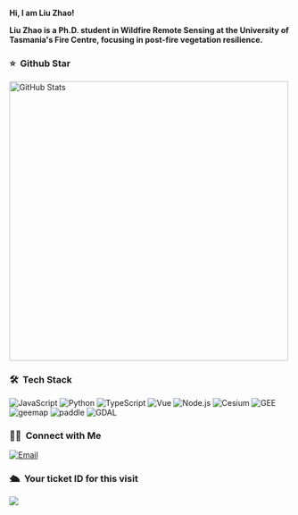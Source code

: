 

     
<strong>Hi, I am Liu Zhao! </strong>

<strong>Liu Zhao is a Ph.D. student in Wildfire Remote Sensing at the University of Tasmania's Fire Centre, focusing in post-fire vegetation resilience. </strong>
### ⭐️ &nbsp;Github Star

<img width="500px"  alt="GitHub Stats" src="https://github-readme-stats.vercel.app/api?username=sadassimov&count_private=true&show_icons=true"/>

### 🛠 &nbsp;Tech Stack
![JavaScript](https://img.shields.io/badge/-JavaScript-333333?style=flat&logo=javascript)
![Python](https://img.shields.io/badge/-Python-333333?style=flat&logo=python)
![TypeScript](https://img.shields.io/badge/-TypeScript-333333?style=flat&logo=typescript)
![Vue](https://img.shields.io/badge/-Vue-333333?style=flat&logo=vue.js)
![Node.js](https://img.shields.io/badge/-Node-333333?style=flat&logo=node.js)
![Cesium](https://img.shields.io/badge/-Cesium-333333?style=flat&logo=cesium)
![GEE](https://img.shields.io/badge/-GEE-333333?style=flat&logo=GEE)
![geemap](https://img.shields.io/badge/-geemap-333333?style=flat&logo=geemap)
![paddle](https://img.shields.io/badge/-paddle-333333?style=flat&logo=paddle)
![GDAL](https://img.shields.io/badge/-GDAL-333333?style=flat&logo=GDAL)


### 🤝🏻 &nbsp;Connect with Me
<a href="mailto:liu.zhao@utas.edu.au"><img alt="Email" src="https://img.shields.io/badge/Email-liu.zhao@utas.edu.au-blue?style=flat-square&logo=gmail"></a>


### 🛳 &nbsp;Your ticket ID for this visit
<img src="https://profile-counter.glitch.me/sadassimov/count.svg" />
<!--
**sadassimov/sadassimov** is a ✨ _special_ ✨ repository because its `README.md` (this file) appears on your GitHub profile.

Here are some ideas to get you started:

- 🔭 I’m currently working on ...
- 🌱 I’m currently learning ...
- 👯 I’m looking to collaborate on ...
- 🤔 I’m looking for help with ...
- 💬 Ask me about ...
- 📫 How to reach me: ...
- 😄 Pronouns: ...
- ⚡ Fun fact: ...
-->
